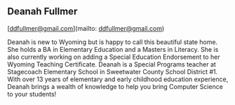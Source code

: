 ## Deanah Fullmer

[ddfullmer@gmail.com](mailto: ddfullmer@gmail.com)

Deanah is new to Wyoming but is happy to call this beautiful state home. She  holds a BA in Elementary Education and a Masters in Literacy.  She is also currently working on adding a Special Education Endorsement to her Wyoming Teaching Certificate. Deanah is a Special Programs teacher at Stagecoach Elementary School in Sweetwater County School District #1. With over 13 years of elementary and early childhood education experience, Deanah brings a wealth of knowledge to help you bring Computer Science to your students!
